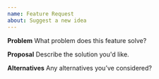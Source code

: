 ```yaml
---
name: Feature Request
about: Suggest a new idea
---
```


**Problem**
What problem does this feature solve?

**Proposal**
Describe the solution you'd like.

**Alternatives**
Any alternatives you’ve considered?

